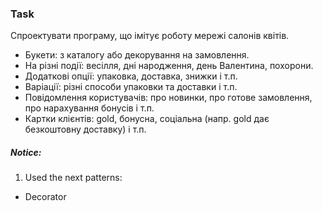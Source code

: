 ### Task

Спроектувати програму, що імітує роботу мережі салонів квітів.

- Букети: з каталогу або декорування на замовлення.
- На різні події: весілля, дні народження, день Валентина, похорони.
- Додаткові опції: упаковка, доставка, знижки і т.п.
- Варіації: різні способи упаковки та доставки і т.п.
- Повідомлення користувачів: про новинки, про готове замовлення, про нарахування бонусів і т.п.
- Картки клієнтів: gold, бонусна, соціальна (напр. gold дає безкоштовну доставку) і т.п.


##### Notice: 
1. Used the next patterns:
- Decorator
